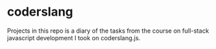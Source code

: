 # coderslang

Projects in this repo is a diary of the tasks from the course on full-stack javascript development I took on coderslang.js.
